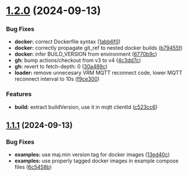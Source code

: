 # [1.2.0](https://github.com/victronenergy/venus-influx-loader/compare/1.1.0...1.2.0) (2024-09-13)


### Bug Fixes

* **docker:** correct Dockerfile syntax ([1abb6f0](https://github.com/victronenergy/venus-influx-loader/commit/1abb6f0ee5fb5695b4d10faa56a2988d2ecb3773))
* **docker:** correctly propagate git_ref to nested docker builds ([b79455f](https://github.com/victronenergy/venus-influx-loader/commit/b79455fcf87f8ca3b40d0e84df0d279c44054d10))
* **docker:** infer BUILD_VERSION from environment ([6770b9c](https://github.com/victronenergy/venus-influx-loader/commit/6770b9c9b199cf77609f9f75e5e149f5d752ca41))
* **gh:** bump actions/checkout from v3 to v4 ([4c3dd7c](https://github.com/victronenergy/venus-influx-loader/commit/4c3dd7c7f3cd576098d11ef6516a5ba4584a0a4a))
* **gh:** revert to fetch-depth: 0 ([30a489c](https://github.com/victronenergy/venus-influx-loader/commit/30a489c956076e5c63bea1ec82485aa2983acc2a))
* **loader:** remove unnecesary VRM MQTT reconnect code, lower MQTT reconnect interval to 10s ([f9ce300](https://github.com/victronenergy/venus-influx-loader/commit/f9ce300f5141801198ca55af72e4e7df48065179))


### Features

* **build:** extract buildVersion, use it in mqtt clientId ([c523cc6](https://github.com/victronenergy/venus-influx-loader/commit/c523cc6ca31e15ac26001e34915fd58fafeca408))

## [1.1.1](https://github.com/victronenergy/venus-grafana/compare/1.1.0...1.1.1) (2024-09-13)


### Bug Fixes

* **examples:** use maj.min version tag for docker images ([13ed40c](https://github.com/victronenergy/venus-grafana/commit/13ed40cf3b034a3d7288d6b62c3fe121184b0713))
* **examples:** use properly tagged docker images in example compose files ([6c5458b](https://github.com/victronenergy/venus-grafana/commit/6c5458b435e43acda554a8cad8efa62e264c3775))
